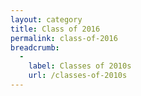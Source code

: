 ```yaml
---
layout: category
title: Class of 2016
permalink: class-of-2016
breadcrumb:
  -
    label: Classes of 2010s
    url: /classes-of-2010s
---
```

